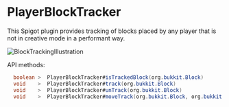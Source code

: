 # PlayerBlockTracker
This Spigot plugin provides tracking of blocks placed by any player that is not in creative mode in a performant way.

![BlockTrackingIllustration](https://i.imgur.com/Hf3uCvU.png)

API methods:
```java
  boolean >  PlayerBlockTracker#isTrackedBlock(org.bukkit.Block)
  void    >  PlayerBlockTracker#track(org.bukkit.Block)
  void    >  PlayerBlockTracker#unTrack(org.bukkit.Block)
  void    >  PlayerBlockTracker#moveTrack(org.bukkit.Block, org.bukkit.Block)
```
